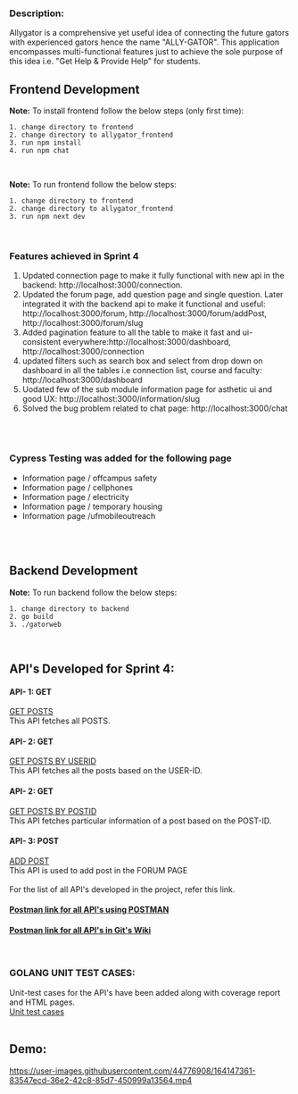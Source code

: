 ### Description:
Allygator is a comprehensive yet useful idea of connecting the future gators with experienced gators hence the name "ALLY-GATOR". This application encompasses multi-functional features just to achieve the sole purpose of this idea i.e. "Get Help & Provide Help" for students.

## Frontend Development <br />

<b>Note:</b> To install frontend follow the below steps (only first time):<br/> 
```
1. change directory to frontend
2. change directory to allygator_frontend
3. run npm install
4. run npm chat
```
<br />

<b>Note:</b> To run frontend follow the below steps:<br/>
```
1. change directory to frontend
2. change directory to allygator_frontend
3. run npm next dev
```
<br />

### Features achieved in Sprint 4</br>
1. Updated connection page to make it fully functional with new api in the backend: http://localhost:3000/connection. 
2. Updated the forum page, add question page and single question. Later integrated it with the backend api to make it functional and useful: http://localhost:3000/forum, http://localhost:3000/forum/addPost, http://localhost:3000/forum/slug
3. Added pagination feature to all the table to make it fast and ui- consistent everywhere:http://localhost:3000/dashboard, http://localhost:3000/connection
4. updated filters such as search box and select from drop down on dashboard in all the tables i.e connection list, course and faculty: http://localhost:3000/dashboard
5. Uodated few of the sub module information page for asthetic ui and good UX: http://localhost:3000/information/slug 
7. Solved the bug problem related to chat page: http://localhost:3000/chat

</br >


</br >

### Cypress Testing was added for the following page</br> 
- Information page / offcampus safety 
- Information page / cellphones 
- Information page / electricity 
- Information page / temporary housing 
- Information page /ufmobileoutreach 
</br>
</br>

## Backend Development <br />
<b>Note:</b> To run backend follow the below steps:<br/>
```
1. change directory to backend 
2. go build 
3. ./gatorweb 
```
<br />

## API's Developed for Sprint 4: </br>
#### API- 1: GET</br>
[GET POSTS](https://documenter.getpostman.com/view/19334583/UVeGqkYL#3884a9cd-dc4f-4a93-a0e3-72a2be7946c0)</br>
This API fetches all POSTS.</br>       
#### API- 2: GET</br>
[GET POSTS BY USERID](https://documenter.getpostman.com/view/19334583/UVeGqkYL#3f70195f-570a-4cd2-a63d-19a5392c7d4a) </br>
This API fetches all the posts based on the USER-ID. </br>
#### API- 2: GET</br>
[GET POSTS BY POSTID](https://documenter.getpostman.com/view/19334583/UVeGqkYL#38613e3b-837a-4b93-bbfe-d3694be24d40) </br>
This API fetches particular information of a post based on the POST-ID. </br>
#### API- 3: POST</br>
[ADD POST](https://documenter.getpostman.com/view/19334583/UVeGqkYL#4a4be6df-a4cd-44f8-a87a-c35baeacb849) </br>
This API is used to add post in the FORUM PAGE </br>
</br>
For the list of all API's developed in the project, refer this link.
#### [Postman link for all API's using POSTMAN](https://documenter.getpostman.com/view/19334583/UVeGqkYL#5f2eba34-3aa7-4502-ab0c-d66b92ab0725)</br>
#### [Postman link for all API's in Git's Wiki](https://github.com/kovurusaisachin/AllyGator/wiki/API-documentation)</br>
</br>

### GOLANG UNIT TEST CASES: </br>
Unit-test cases for the API's have been added along with coverage report and HTML pages.</br>
[Unit test cases](https://github.com/kovurusaisachin/AllyGator/tree/main/Backend/coverage-report) </br>
</br>

## Demo: </br>
https://user-images.githubusercontent.com/44776908/164147361-83547ecd-36e2-42c8-85d7-450999a13564.mp4
